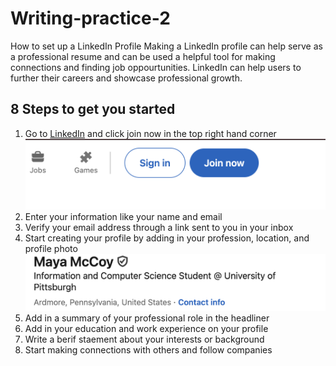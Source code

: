 # Writing-practice-2
How to set up a LinkedIn Profile
Making a LinkedIn profile can help serve as a professional resume and can be used a
helpful tool for making connections and finding job oppourtunities. LinkedIn can help
users to further their careers and showcase professional growth.
## 8 Steps to get you started
1. Go to [LinkedIn](https://www.linkedin.com) and click join now in the top right hand corner
![LinkedIn signup page](step1.png) 
2. Enter your information like your name and email
3. Verify your email address through a link sent to you in your inbox
4. Start creating your profile by adding in your profession, location, and profile photo
![LinkedIn signup page](step4.png)
5. Add in a summary of your professional role in the headliner
6. Add in your education and work experience on your profile
7. Write a berif staement about your interests or background
8. Start making connections with others and follow companies

